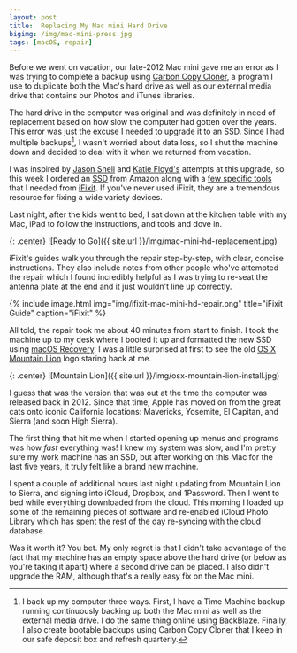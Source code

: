 ```yaml
---
layout: post
title:  Replacing My Mac mini Hard Drive
bigimg: /img/mac-mini-press.jpg
tags: [macOS, repair]
---
```

Before we went on vacation, our late-2012 Mac mini gave me an error as I was trying to complete a backup using [Carbon Copy Cloner][1], a program I use to duplicate both the Mac's hard drive as well as our external media drive that contains our Photos and iTunes libraries. 

The hard drive in the computer was original and was definitely in need of replacement based on how slow the computer had gotten over the years. This error was just the excuse I needed to upgrade it to an SSD. Since I had multiple backups[^1], I wasn't worried about data loss, so I shut the machine down and decided to deal with it when we returned from vacation.

I was inspired by [Jason Snell][2] and [Katie Floyd's][3] attempts at this upgrade, so this week I ordered an [SSD][4] from Amazon along with a [few specific tools][5] that I needed from [iFixit][6]. If you've never used iFixit, they are a tremendous resource for fixing a wide variety devices. 

Last night, after the kids went to bed, I sat down at the kitchen table with my Mac, iPad to follow the instructions, and tools and dove in.

{: .center}
![Ready to Go]({{ site.url }}/img/mac-mini-hd-replacement.jpg)

iFixit's guides walk you through the repair step-by-step, with clear, concise instructions. They also include notes from other people who've attempted the repair which I found incredibly helpful as I was trying to re-seat the antenna plate at the end and it just wouldn't line up correctly. 

{% include image.html
            img="img/ifixit-mac-mini-hd-repair.png"
            title="iFixit Guide"
            caption="iFixit" %}

All told, the repair took me about 40 minutes from start to finish. I took the machine up to my desk where I booted it up and formatted the new SSD using [macOS Recovery][7]. I was a little surprised at first to see the old [OS X Mountain Lion][8] logo staring back at me. 

{: .center}
![Mountain Lion]({{ site.url }}/img/osx-mountain-lion-install.jpg)

I guess that was the version that was out at the time the computer was released back in 2012. Since that time, Apple has moved on from the great cats onto iconic California locations: Mavericks, Yosemite, El Capitan, and Sierra (and soon High Sierra).

The first thing that hit me when I started opening up menus and programs was how _fast_ everything was! I knew my system was slow, and I'm pretty sure my work machine has an SSD, but after working on this Mac for the last five years, it truly felt like a brand new machine.

I spent a couple of additional hours last night updating from Mountain Lion to Sierra, and signing into iCloud, Dropbox, and 1Password. Then I went to bed while everything downloaded from the cloud. This morning I loaded up some of the remaining pieces of software and re-enabled iCloud Photo Library which has spent the rest of the day re-syncing with the cloud database.

Was it worth it? You bet. My only regret is that I didn't take advantage of the fact that my machine has an empty space above the hard drive (or below as you're taking it apart) where a second drive can be placed. I also didn't upgrade the RAM, although that's a really easy fix on the Mac mini.

[^1]:	I back up my computer three ways. First, I have a Time Machine backup running continuously backing up both the Mac mini as well as the external media drive. I do the same thing online using BackBlaze. Finally, I also create bootable backups using Carbon Copy Cloner that I keep in our safe deposit box and refresh quarterly.

[1]:	https://bombich.com
[2]:	https://sixcolors.com/post/2016/01/puzzle-solved-a-faster-mac-mini-server/
[3]:	https://katiefloyd.com/blog/mac-mini-upgrade-adventures
[4]:	https://www.amazon.com/dp/B00OBRE5UE/ref=cm_sw_r_cp_tai_Jm2LzbDG9K5KX
[5]:	https://www.ifixit.com/Guide/Mac+Mini+Late+2012+Hard+Drive+Replacement/11716
[6]:	https://www.ifixit.com
[7]:	https://support.apple.com/en-us/HT201314
[8]:	https://en.m.wikipedia.org/wiki/OS_X_Mountain_Lion